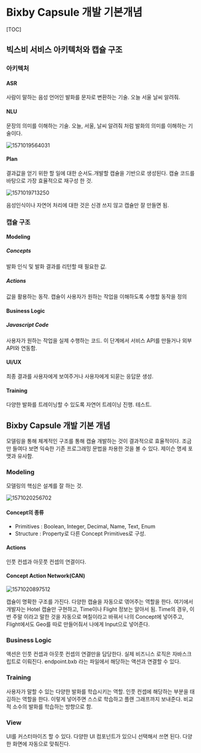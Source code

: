 # Bixby Capsule 개발 기본개념

[TOC]

## 빅스비 서비스 아키텍처와 캡슐 구조

 ### 아키텍처

#### ASR

 사람이 말하는 음성 언어인 발화를 문자로 변환하는 기술. 오늘 서울 날씨 알려줘.

#### NLU

 문장의 의미를 이해하는 기술. 오늘, 서울, 날씨 알려줘 처럼 발화의 의미를 이해하는 기술이다.

![1571019564031](C:\Users\multicampus\AppData\Roaming\Typora\typora-user-images\1571019564031.png)

#### Plan

 결과값을 얻기 위한 할 일에 대한 순서도.개발할 캡슐을 기반으로 생성된다. 캡슐 코드를 바탕으로 가장 효율적으로 재구성 한 것.

![1571019713250](C:\Users\multicampus\AppData\Roaming\Typora\typora-user-images\1571019713250.png)

음성인식이나 자연어 처리에 대한 것은 신경 쓰지 않고 캡슐만 잘 만들면 됨. 

### 캡슐 구조

#### Modeling

##### Concepts

 발화 인식 및 발화 결과를 리턴할 때 필요한 값.

##### Actions

 값을 활용하는 동작. 캡슐이 사용자가 원하는 작업을 이해하도록 수행할 동작을 정의

#### Business Logic

##### Javascript Code

 사용자가 원하는 작업을 실제 수행하는 코드. 이 단계에서 서비스 API를 만들거나 외부 API와 연동함.

#### UI/UX

 최종 결과를 사용자에게 보여주거나 사용자에게 되묻는 응답문 생성.

#### Training

 다양한 발화를 트레이닝할 수 있도록 자연어 트레이닝 진행. 테스트.

## Bixby Capsule 개발 기본 개념

 모델링을 통해 체계적인 구조를 통해 캡슐 개발하는 것이 결과적으로 효율적이다. 조금만 들여다 보면 익숙한 기존 프로그래밍 문법을 차용한 것을 볼 수 있다. 제이슨 명세 포맷과 유사함.

 ### Modeling

 모델링의 핵심은 설계를 잘 하는 것.

 ![1571020256702](C:\Users\multicampus\AppData\Roaming\Typora\typora-user-images\1571020256702.png)

#### Concept의 종류

- Primitives : Boolean, Integer, Decimal, Name, Text, Enum
- Structure : Property로 다른 Concept Primitives로 구성.

 #### Actions

 인풋 컨셉과 아웃풋 컨셉의 연결이다. 

#### Concept Action Network(CAN)

![1571020897512](C:\Users\multicampus\AppData\Roaming\Typora\typora-user-images\1571020897512.png)

 캡슐이 명확한 구조를 가진다. 다양한 캡슐을 자동으로 엮어주는 역할을 한다. 여기에서 개발자는 Hotel 캡슐만 구현하고, Time이나 Flight 정보는 알아서 됨. Time의 경우, 이번 주말 이라고 말한 것을 자동으로 며칠이라고 바꿔서 나의 Concept에 넣어주고, Flight에서도 Geo를 따로 만들어줘서 나에게 Input으로 넣어준다.

### Business Logic

 액션은 인풋 컨셉과 아웃풋 컨셉의 연결만을 담당한다. 실제 비즈니스 로직은 자바스크립트로 이뤄진다. endpoint.bxb 라는 파일에서 해당하는 액션과 연결할 수 있다.

### Training

 사용자가 말할 수 있는 다양한 발화를 학습시키는 역할. 인풋 컨셉에 해당하는 부분을 태깅하는 역할을 한다. 이렇게 넣어주면 스스로 학습하고 플랜 그래프까지 보내준다. 비교적 소수의 발화를 학습하는 방향으로 함.

### View

  UI를 커스터마이즈 할 수 있다.  다양한 UI 컴포넌트가 있으니 선택해서 쓰면 된다. 다양한 화면에 자동으로 맞춰진다.

